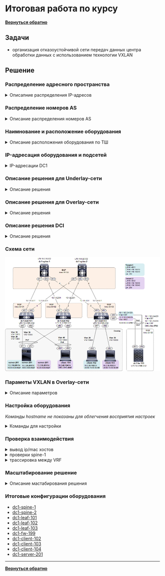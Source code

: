 # Итоговая работа по курсу
[**Вернуться обратно**](https://github.com/takmenevag/otus-dc-design/tree/main/)
## Задачи
- организация отказоустойчивой сети передач данных центра обработки данных с использованием технологии VXLAN

## Решение

### Распределение адресного пространства
<details>
  <summary>Описапние распределения IP-адресов </summary>

#### Описание:
- для площадки DC1, DC2 и DC**I** испольузется блок IP-адресов 10.Х.0.0/12
- для каджого POD в DC1 и DC2 испольузется блок IP-адресов 10.Х.0.0/14
- каждый POD в DC1 и DC2 испольузется блок IP-адресов 10.Х.0.0/14
- в каждом POD выделяется:
	- блок /15 для адресации "шкафонезависимых" сегментов в DC
	- блок /16 для адресации "шкафозависимых" сегментов в DC
	- блок /16 выделяется в резевр
- в блок /16 для POD выделяется:
	- блок /23 для каждого ТШ (до 100 шт.)
	- блок /25 для каждого spine (до 124 leaf на POD)
	- блок /25 для каждого border leaf (+/25 в резерв)
	- блок /23 для loopback интерфейсов сетевого оборудования
- адресация для сервисов и огранизации взаимодействии между ЦОД назначается из блока DCI

---
#### Вернеуровневые IP-блоки
|Блок IP-адресов |Назначение|
|:-				|:-|
|10.0.0.0/8		|Блок сетей|
|10.0.0.0/12	|DC**I**|
|10.16.0.0/12	|DC1|
|10.32.0.0/12	|DC2|
|10.48.0.0/12	|DC резерв|
|10.64.0.0/12	|DC резерв|
|10.80.0.0/12	|DC резерв|
|10.96.0.0/12	|DC резерв|
|10.112.0.0/12	|DC резерв|
|10.128.0.0/12	|резерв|
|...			|...|
|10.240.0.0/12	|резерв|

---
#### IP-блоки DCI
|Блок IP-адресов |Назначение|
|:-				|:-|
|10.0.0.0/12	|DCI|
|10.0.0.0/16	|транспорт|
|10.1.0.0/16	|резерв транспорт|
|10.2.0.0/15	|резерв|
|10.4.0.0/14	|резерв|
|10.8.0.0/14	|сервисы DC-независимые|
|10.12.0.0/14	|резерв сервисы|
|||
|10.8.0.0/14	|DCI сервисы|
|10.8.0.0/16	|сервисы|
|10.9.0.0/16	|резерв|
|10.10.0.0/15	|резерв|
|||	
|10.8.0.0/16	|DCI сервисы|
|10.8.10.0/24	|vlan10|
|10.8.20.0/24	|vlan20|
|10.8.30.0/24	|vlan30|
|10.8.40.0/24	|vlan40|

---
#### IP-блоки DC1
|Блок IP-адресов |Назначение|
|:-				|:-|
|10.16.0.0/12	|DC1|
|10.16.0.0/14	|POD1|
|10.20.0.0/14	|POD2|
|10.24.0.0/14	|резерв|
|10.28.0.0/14	|резерв|
|||
|10.16.0.0/14	|POD1|
|10.16.0.0/16	|Cеть|
|10.17.0.0/16	|ТШ+резевр|
|10.18.0.0/15	|резерв|
|||
|10.16.0.0/14	|POD1|
|10.16.0.0/16	|Cеть|
|10.17.0.0/16	|ТШ+резевр|
|10.18.0.0/15	|резерв|
---

</details>

### Распределение номеров AS
<details>
  <summary>Описание распределения номеров AS</summary>

#### Примечание:
- наименование АСО взята из распределения для 4 байтных номеров AS (leaf > 85 шт.)
- нумерация AS для лабы взята из распределения для 2 байтных номеров AS (leaf < 85 шт.) для облегчения диагностики

В связи с чем ниже приведены 2 варианта распределения номеров AS

---  
#### Для случая 2xDC, 2xPOD или 4xDC, 1xPOD, leaf < 85 шт.
|Тип	|Номер AS	|X,DC/POD 	|Y|
|:-		|:-			|:-			|:-|
|sspine	|65x00		|1-4		|-|	
|spine	|65x0y		|1-4		|1-8|
|leaf	|65xyy		|1-4		|11-84|
|boleaf	|65xyy		|1-4		|86-89|
|fw		|65xyy		|1-4		|90-95|
|br		|65xyy		|1-4		|96-99|
|host	|646yy		|1 DC/POD	|0-99|
|host	|647yy		|2 DC/POD	|0-99|
|host	|648yy		|3 DC/POD	|0-99|
|host	|649yy		|4 DC/POD	|0-99|

---
#### Для остальных вариантов DC/POD или leaf > 85 шт.
|		|	|DC		|POD	|ТШ		|Тип	|Номер|
|:-		|:-	|:-		|:-		|:-		|:-		|:-|
|**AS**	|42	|Х		|Х		|ХXX	|ХX		|Х|

#### Соответствие типа оборудования и его номера
|Тип| Оборудование|
|:-	|:-|
|0	|host|
|1	|leaf|
|2	|spine|
|3	|sspine|
|4	|fw|
|5	|-|
|6	|-|
|7	|-|
|8	|-|
|9	|br|


#### Наимнование АСО
dcX-pX-rXXX-XX-X

---
</details>

### Наимнование и расположение оборудования
<details>
  <summary>Описание расположения оборудования по ТШ </summary>

#### Примечание:
- в первой таблице приведено расположение оборудования для первых 20 ТШ
- во второй таблице оставлено оборудования для лабы
В связи с чем ниже приведены 2 варианта распределения номеров AS
--- 
#### Расположение оборудования по ТШ с резервированием места
|ТШ	|АСО	|Номер	|Примечание|
|:-	|:-		|:-		|:-|
|1	|кроссы	|-		|-|
|2	|spine	|1		||
|2	|spine	|2		|резерв|
|2	|boleaf	|1		||
|2	|boleaf	|2		|резерв|
|3	|leaf	|1,2	||
|4	|leaf	|1,2	|резерв|
|5	|leaf	|1,2	|резерв|
|6	|leaf	|1,2	|резерв|
|7	|leaf	|1,2	|резерв|
|8	|leaf	|1,2	|резерв|
|9	|fw		|1		||
|10	|br		|1		||
|11	|кроссы	|-		|-|
|12	|spine	|1		||
|12	|spine	|2		|резерв|
|12	|boleaf	|1		||
|12	|boleaf	|2		|резерв|
|13	|leaf	|1,2	||
|14	|leaf	|1,2	|резерв|
|15	|leaf	|1,2	|резерв|
|16	|leaf	|1,2	|резерв|
|17	|leaf	|1,2	|резерв|
|18	|leaf	|1,2	|резерв|
|19	|fw		|1		||
|20	|br		|1		|| 

---
#### Итоговая таблица наименования и расположения в DC1</summary>
В лабе взяты AS 65xxx для облегчения диагностики
|ТШ	|Имя для  номер AS	|Оборудование		|Номер AS	|Cокращение |AS лаба|
|:-	|:-					|:-					|:-			|:-			|:-|
|2	|dc1-p1-r002-02-1	|dc1-p1-r002-sp-1	|4211002021	|spine-1	|65101|
|12	|dc1-p1-r012-02-1	|dc1-p1-r012-sp-1	|4211012021	|spine-2	|65101|
|3	|dc1-p1-r003-01-1	|dc1-p1-r003-lf-1	|4211003011	|leaf-1		|65111|
|3	|dc1-p1-r003-01-2	|dc1-p1-r003-lf-2	|4211003012	|leaf-2		|65112|
|13	|dc1-p1-r013-01-1	|dc1-p1-r013-lf-1	|4211013011	|leaf-3		|65113|
|13	|dc1-p1-r013-01-2	|dc1-p1-r013-lf-2	|4211013012	|leaf-4		|65114|
|2	|dc1-p1-r002-01-1	|dc1-p1-r002-blf-1	|4211002011	|boleaf-1	|65188|
|12	|dc1-p1-r012-01-1	|dc1-p1-r012-blf-1	|4211012011	|boleaf-2	|65189|
|9	|dc1-p1-r009-04-1	|dc1-p1-r009-fw-1	|4211009041	|fw-1		|65190|
|19	|dc1-p1-r019-04-1	|dc1-p1-r019-fw-1	|4211019041	|fw-2		|65190|
|10	|dc1-p1-r010-09-1	|dc1-p1-r010-br-1	|4211010091	|br-1		|65196|
|20	|dc1-p1-r020-09-1	|dc1-p1-r020-br-1	|4211020091	|br-2		|65197|
---
</details>

### IP-адресация оборудования и подсетей
<details>
  <summary>IP-адресации DC1</summary>
  
#### В лабе подписи интерфейсов в таком виде для облегчения просмотра
|Оборудование		|Интерфейс	|IP-адрес			|Назначение|
|:-					|:-			|:-					|:-|
|dc1-p1-r002-sp-1	|Loopback0	|10.16.254.1/32		|-|
|dc1-p1-r002-sp-1	|Eth1		|10.16.250.0/31		|sp1-lf1|
|dc1-p1-r002-sp-1	|Eth2		|10.16.250.2/31		|sp1-lf2|
|dc1-p1-r002-sp-1	|Eth3		|10.16.250.4/31		|sp1-lf3|
|dc1-p1-r002-sp-1	|Eth4		|10.16.250.6/31		|sp1-lf4|
|dc1-p1-r002-sp-1	|Eth5		|10.16.250.120/31	|sp1-blf1|
|dc1-p1-r002-sp-1	|Eth6		|10.16.250.122/31	|sp1-blf2|
| | | | |
|dc1-p1-r012-sp-1	|Loopback0	|10.16.254.2/32 	|-|
|dc1-p1-r012-sp-1	|Eth1		|10.16.251.0/31		|sp2-lf1|
|dc1-p1-r012-sp-1	|Eth2		|10.16.251.2/31		|sp2-lf2|
|dc1-p1-r012-sp-1	|Eth3		|10.16.251.4/31		|sp2-lf3|
|dc1-p1-r012-sp-1	|Eth4		|10.16.251.6/31		|sp2-lf4|
|dc1-p1-r012-sp-1	|Eth5		|10.16.251.120/31	|sp2-blf1|
|dc1-p1-r012-sp-1	|Eth6		|10.16.251.122/31	|sp2-blf2|
| | | | |
|dc1-p1-r003-lf-1	|Loopback0	|10.16.254.11/32 	|-|
|dc1-p1-r003-lf-1	|Eth1		|10.16.250.1/31		|sp1-lf1|
|dc1-p1-r003-lf-1	|Eth2		|10.16.251.1/31		|sp2-lf1|
|dc1-p1-r003-lf-2	|Loopback0	|10.16.254.12/32 	|-|
|dc1-p1-r003-lf-2	|Eth1		|10.16.250.1/31		|sp1-lf2|
|dc1-p1-r003-lf-2	|Eth2		|10.16.251.1/31		|sp2-lf2|
| | | | |
|dc1-p1-r013-lf-1	|Loopback0	|10.16.254.13/32 	|-|
|dc1-p1-r013-lf-1	|Eth1		|10.16.250.1/31		|sp1-lf3|
|dc1-p1-r013-lf-1	|Eth2		|10.16.251.1/31		|sp2-lf3|
|dc1-p1-r013-lf-2	|Loopback0	|10.16.254.14/32 	|-|
|dc1-p1-r013-lf-2	|Eth1		|10.16.250.1/31		|sp1-lf4|
|dc1-p1-r013-lf-2	|Eth2		|10.16.251.1/31		|sp2-lf4|
| | | | |
|dc1-p1-r002-blf-1	|Loopback0	|10.16.254.188/32 	|-|
|dc1-p1-r002-blf-1	|Eth1		|10.16.250.121/31	|sp1-blf1|
|dc1-p1-r002-blf-1	|Eth2		|10.16.251.121/31	|sp2-blf1|
|dc1-p1-r012-blf-1	|Loopback0	|10.16.254.189/32 	|-|
|dc1-p1-r012-blf-1	|Eth1		|10.16.250.123/31	|sp1-blf2|
|dc1-p1-r012-blf-1	|Eth2		|10.16.251.123/31	|sp2-blf2|
| | | | |
|dc1-p1-r003-lf-1	|Po7		|10.2.10.254/24		|Клиентская сеть, VLAN 10|
|dc1-p1-r003-lf-1	|Po8		|10.2.20.254/24		|Клиентская сеть, VLAN 20|
|dc1-p1-r013-lf-1	|Po7		|10.2.10.254/24		|Клиентская сеть, VLAN 10|
|dc1-p1-r013-lf-1	|Po8		|10.2.20.254/24		|Клиентская сеть, VLAN 20|
|dc1-lfaf-103	|Eth7	|10.2.20.254/24	|Клиентская сеть, VLAN 20|
|dc1-lfaf-103	|Eth8	|10.2.30.254/24	|Клиентская сеть, VLAN 30|
| | | | |
|dc1-client-102	|Eth0	|10.2.20.102/24	|Клиентская сеть, VLAN 20|
|dc1-client-103	|Eth0	|10.2.30.103/24	|Клиентская сеть, VLAN 30|
|dc1-client-104	|Po8	|10.2.40.104/24	|Клиентская сеть, VLAN 10|
|dc1-server-201	|Po7	|10.2.10.201/24	|Клиентская сеть, VLAN 10|
|dc1-server-201	|Po7	|10.2.20.201/24	|Клиентская сеть, VLAN 20|
|dc1-server-201	|Po7	|10.2.30.201/24	|Клиентская сеть, VLAN 30|
</details>


### Описание решения для Underlay-сети

<details>
  <summary>Описание решения</summary>

#### Описание
В решении используется протокол маршрутизации eBGP со следующими параметрами:
- все spine одного POD в каждом DC размещены в одной AS 65x0y, где x - DC/POD, y -  третий октет в loopback первого spine POD (.y.)
- каждый leaf размещен в свой AS: leaf-xYY в AS 65xYY, где x - DC/POD, y - из третьего октета loopback leaf (.1yy.)
- на spine используются динамические peer-group с фильтром по номеру AS и транзитному блоку /25
- на leaf используются статические peer-group
- настроены keepalive-интервал 3 сек, hold time 9 сек.
- настроен maximum-paths равным 8 (по максимальному числу spine)
- настроен BGP routing updates интервал равным 0  (neighbor out-delay, установлен в 0 по умолчанию)
- настроена administrative distance равна 20 (по рекомендации Arista из предоставленной ссылке, возможно из-за iBGP между leaf в паре)
- отключена автоматическая активация BGP AFI/SFI ipv4 unicast (в данной лабе это было не обязательно)
- включен режим multi-agent model (поддежка redistribute в BGP AFI/SFI ipv4 unicast)
- включена аутентификация BGP-соседа
- настроено взаимодействие с протоколом bfd для улучшения сходимости сети
- таймеры bfd выбраны такие, чтобы сессии в EVE-NG флапали реже
</details>

  
### Описание решения для Overlay-сети
<details>
  <summary>Описание решения</summary>

В решении используется следующие параметры:
- общие параметры:
	- в overlay используется интерфейс Loopback0 на spine и leaf
	- настроено соседство между spine и leaf для BGP AFI/SFI l2vpn evpn
	- команда neighbor XXX next-hop-unchanged используется для сохранения next-hop-адреса leaf-коммутатора
	- команда redistribute learned используется для анонса MAC-адреса локальных хостов как EVPN type-2 маршрутов
	- команда neighbor XXX send-community extended используется для работы EVPN (импорта, экспорта маршрутов)
	- для маршрутизации трафика в сетевой фабрики используется модель Symmetric IRB
	- механизм ARP Suppression на коммуаторах Arista включен по умолчанию
- маршрутизация клиентских сетей:
	- для настройки шлюза на VTEP используется технология anycast gateway
	- команда ip address virtual используется для задания единого IP-адреса для anycast gateway на всех VTEP, выполняющих функцию шлюза для VLAN
	- команда ip virtual-router mac-address используется для задания единого MAC-адреса для anycast gateway, на всех VTEP, выполняющих функцию шлюза для VLAN
- параметры VNI:
	- номер L2VNI выбирается так - 1ХХХХ, где ХХХХ номер VLAN до 4000
	- номер L3VNI выбирается так - 04YYY, где 4YYY номер VLAN после 4000. Понятно что всего VLAN - 4096 
	- номер L3VNI соотносится с номером VLAN, т.к. у части вендоров L3VNI должен соответствовать VLAN
	- номер tenant выбирается так - YYY, где YYY берется из номера L3VNI (tenant-1 -> L3VNI 4001)
- параметры RT, RT:
	- параметр RD L2VNI настраивается через auto. Коммутатор сам выставляет в RID:VLAN
	- параметр RD L3VNI настраивается вручную и задается как RID:VLAN
	- параметр RT L2VNI и L3VNI настраивается вручную, чтобы он совпадал на всех VTEP, находящихся в разных AS
	- параметр RT L2VNI и L3VNI задается так - VNI:VLAN. За счет номера VNI достигается уникальность.
- параметры EVPN Multihoming:
  	- для отказоустойчивого подключения хостов используется технология EVPN Multihoming в режиме Active-Active и протокол LACP
	- для возможности огранизации отказоустойчивого подключения хостов к двух разным leaf на leaf настаивается одинаковый lacp system-id
  	- индекc коммутатора для работв EVPN Multihoming назначается от меньшего IP-адреса Loopback0 к большему (в поле IP Address в маршруте EVPN type 4)
  	- коммутатору leaf-101 присвоем индекс 0, а leaf-102 индекс 1
	- для определения Designated Forwarder (DF) использует функция mod - VLAN mod количество leaf (в лабе модель сервиса VLAN-based)
	- в качестве DF для всеx VLAN выбран dc1-leaf-101, т.к. номера VLAN деляться на 2 без остатка (10,20)
	- используется номер нечерного leaf в параметрах ниже:
		- параметр ESI 0000:0000:№ leaf:№ Port-channel:0000
		- параметр ES-Import RT 0000:№ leaf:№ Port-channel (отбрасываются два байта слева и справа в ESI). Формат записи для облегчения понимания
		- парамет lacp system-id 0000.№ leaf.№ Port-channel 
- взаимодействие между VRF (tenant):
	- используется два VRF (tenant), в которых размещены все клиентские подсети
	- в tenant №1 размещены VLAN 10 и 20, в tenant №2 размещены VLAN 30 и 40
	- в VLAN 10 и 20, 30 размещено по одному серверу (server-20X). Серверы реализованы в виде VRF на общей платформе
	- для анонсирования type-5 маршрутов используется команда redistribute connected в каждом VRF секции BGP
	- взаимодействие подсетей из разных VRF, осуществляется через МЭ dc1-fw-199 с использованием технологии VRF-Lite на leaf-103:
		- между МЭ dc1-fw-199 и коммутатором leaf-103 настроены два транзитных сегмента
		- для огранизации отказоустойчивого подключения dc1-fw-199 к leaf-103 используется два канала связи и технология Etherchannel (LACP)
		- на leaf-103 по одному транзитный сегмент помещены в каждый VRF
		- на dc1-fw-199 настроены оба транзитных сегмента без разделения на VRF
	- взаимодействие межу МЭ dc1-fw-199 (AS 65199) и  leaf-103 (AS 65103) осуществляется с использованием протокола eBGP
	- параметры протокола eBGP заданы аналогичными параметрам eBGP для underlay, кроме поддержки extended community
	- на МЭ dc1-fw-199 используется BGP AFI/SFI ipv4 unicast
	- МЭ dc1-fw-199 анонсирует в сторону leaf-103 маршрут по умолчанию
	- коммутатор leaf-103 анонсирует клиентские подсети в сторону МЭ dc1-fw-199 (являющиеся type-5 маршрутами в EVPN)
	- коммутатор leaf-103 не анонсирует маршруты до хостов (/32) в сторону МЭ dc1-fw-199 (являющиеся type-2 маршрутами в EVPN)
	- запрет анонса маршрутов /32 реализуется с ипользованием префикс-листа - анонсировать клиентские подсети (10.2.X.X) с маской не длиннее /31
</details>

### Описание решения DCI
<details>
  <summary>Описание решения</summary>

описание
</details>

### Cхема сети
![Изображение](https://github.com/takmenevag/otus-dc-design/blob/main/labs/lab8/scheme/lab8_scheme.PNG "Схема стенда")

### Параметы VXLAN в Overlay-сети 
<details>
  <summary>Описание параметров</summary>
  
#### В решении используется два tenant, возможно масштабирование путем увеличения числа tenant
|VRF	|Тип VNI |Номер VNI	|Номер VLAN	|Значение RT| Значение RD|
|:-			|:-		|:-		|:-		|:-			|:-|
|tenant-1	|L3VNI	|4001	|4001	|4001:4001	|RID:4001|
|tenant-1	|L2VNI	|10010	|10 	|10010:10	|RID:10|
|tenant-1	|L2VNI	|10020	|20		|10020:20	|RID:20|
| | | | |
|tenant-2	|L3VNI	|4002	|4002	|4002:4002	|RID:4002|
|tenant-2	|L2VNI	|10030	|30 	|10010:30	|RID:30|
|tenant-2	|L2VNI	|10040	|40		|10020:40	|RID:40|
</details>

### Настройка оборудования
_Команды hostname не показаны для облегчения восприятия настроек_

<details>
  <summary>Команды для настройки </summary>

- spine-1
```

```
- spine-2
```

```

- leaf-101
```

```

- leaf-102
```

```

- leaf-103
```

```

- fw-199
```
```

- server
```

```

- client-102
```
```

- client-103
```

```

- client-104
```
```

</details>


### Проверка взаимодействия

<details>
  <summary>вывод ip/mac хостов </summary>
  
```
client-102> show ip all
NAME   IP/MASK              GATEWAY           MAC                DNS
client-10.2.20.102/24       10.2.20.254       00:50:79:66:68:08  

client-102> show arp
00:00:00:00:ca:fe  10.2.20.254 expires in 101 seconds 
```
```
client-103> show ip all
NAME   IP/MASK              GATEWAY           MAC                DNS
client-10.2.30.103/24       10.2.30.254       00:50:79:66:68:09  

client-103> show arp        
00:00:00:00:ca:fe  10.2.30.254 expires in 114 seconds 
```
```
client-104#show interfaces | i address|Vlan
.....
Vlan40 is up, line protocol is up (connected)
  Hardware is Vlan, address is 5000.0045.abdf (bia 5000.0045.abdf)
  Internet address is 10.2.40.104/24
  Broadcast address is 255.255.255.255
  
client-104#show ip arp
Address         Age (sec)  Hardware Addr   Interface
10.2.40.254       3:06:47  0000.0000.cafe  Vlan40, Port-Channel8
```
```
server-201#show interfaces | i address|Vlan
....
Vlan10 is up, line protocol is up (connected)
  Hardware is Vlan, address is 5000.0088.fe27 (bia 5000.0088.fe27)
  Internet address is 10.2.10.201/24
  Broadcast address is 255.255.255.255
Vlan20 is up, line protocol is up (connected)
  Hardware is Vlan, address is 5000.0088.fe27 (bia 5000.0088.fe27)
  Internet address is 10.2.20.201/24
  Broadcast address is 255.255.255.255
Vlan30 is up, line protocol is up (connected)
  Hardware is Vlan, address is 5000.0088.fe27 (bia 5000.0088.fe27)
  Internet address is 10.2.30.201/24
  Broadcast address is 255.255.255.255

server-201#show ip arp vrf all
VRF: default
Address         Age (sec)  Hardware Addr   Interface

VRF: vlan-10
Address         Age (sec)  Hardware Addr   Interface
10.2.10.254       2:30:04  0000.0000.cafe  Vlan10, Port-Channel7

VRF: vlan-20
Address         Age (sec)  Hardware Addr   Interface
10.2.20.102       0:12:21  0050.7966.6808  Vlan20, not learned
10.2.20.254       1:51:42  0000.0000.cafe  Vlan20, Port-Channel7

VRF: vlan-30
Address         Age (sec)  Hardware Addr   Interface
10.2.30.103       0:11:50  0050.7966.6809  Vlan30, not learned
10.2.30.254       2:25:11  0000.0000.cafe  Vlan30, Port-Channel7
```
```
dc1-fw-199#show interfaces | i address|Vlan
Vlan4081 is up, line protocol is up (connected)
  Hardware is Vlan, address is 5000.00ae.f703 (bia 5000.00ae.f703)
  Internet address is 10.16.25003.244/29
  Broadcast address is 255.255.255.255
Vlan4082 is up, line protocol is up (connected)
  Hardware is Vlan, address is 5000.00ae.f703 (bia 5000.00ae.f703)
  Internet address is 10.16.25003.252/29
  Broadcast address is 255.255.255.255

dc1-fw-199#show ip arp
Address         Age (sec)  Hardware Addr   Interface
10.16.25003.241      0:00:01  5000.0003.3766  Vlan4081, Port-Channel1
10.16.25003.249      0:00:02  5000.0003.3766  Vlan4082, Port-Channel1
```

</details>

<details>
  <summary>проверки spine-1</summary>
  
```

```
</details>

<details>
  <summary>трассировка между VRF</summary>

- из VRF tenant-1 в VRF tenant-2 \
_client-102 подключен к leaf-103, поэтому в трассировке только leaf-103 и fw-199_
```

```

- из VRF tenant-2 в VRF tenant-2 \
_client-104 подключен к leaf-101, поэтому в трассировке еще leaf-103_
```
```
</details>

### Масштабирование решение
<details>
  <summary>Описание мастабирования решения</summary>
  
#### Решение поддерживает следующие возможности мастабирования:
- увеличение числа DC до 4 шт. или POD до 2 шт. в каждом DC (с использованием 2 байтных номеров AS)
- увеличение числа DC до 8 шт., POD до 4 шт. в кажом DC (с использованием 4 байтных номеров AS)
- увеличение числа spine в каждом POD до 6-8 шт. (ограничение по количеству uplink-портов на leaf)
- увеличение числа leaf в каждом POD до 89 или с использованием 2 байтных номеров AS
- увеличение числа leaf в каждом POD до 125 шт. с использованием 2 байтных номеров AS в зависимости от: 
	- портовой емкости spine
	- размера транспортного сегмента (сеть с маской /25)
	- физических ограничений по размещению leaf и leaf
- увеличение числа tenant до ~90 шт.
- увеличение числа сетевых сегментов в каждом tenant до исчерпания блока 10.8.0.0/14  

Отдельно отметим, что увеличение числа DC потребует увеличение количества каналов связи между ними. \
В зависимости от итоговой технической возможности по огранизации данных каналов связи возможна \
смена физической архитектуры сегмента DCI
</details>

### Итоговые конфигурации оборудования
- [dc1-spine-1](https://github.com/takmenevag/otus-dc-design/blob/main/labs/lab8/config/dc1-spine-1.txt)
- [dc1-spine-2](https://github.com/takmenevag/otus-dc-design/blob/main/labs/lab8/config/dc1-spine-2.txt)
- [dc1-leaf-101](https://github.com/takmenevag/otus-dc-design/blob/main/labs/lab8/config/dc1-leaf-101.txt)
- [dc1-leaf-102](https://github.com/takmenevag/otus-dc-design/blob/main/labs/lab8/config/dc1-leaf-102.txt)
- [dc1-leaf-103](https://github.com/takmenevag/otus-dc-design/blob/main/labs/lab8/config/dc1-leaf-103.txt)
- [dc1-fw-199](https://github.com/takmenevag/otus-dc-design/blob/main/labs/lab8/config/dc1-fw-199.txt)
- [dc1-client-102](https://github.com/takmenevag/otus-dc-design/blob/main/labs/lab8/config/dc1-client-102.txt)
- [dc1-client-103](https://github.com/takmenevag/otus-dc-design/blob/main/labs/lab8/config/dc1-client-103.txt)
- [dc1-client-104](https://github.com/takmenevag/otus-dc-design/blob/main/labs/lab8/config/dc1-client-104.txt)
- [dc1-server-201](https://github.com/takmenevag/otus-dc-design/blob/main/labs/lab8/config/dc1-server-201.txt)
---

[**Вернуться обратно**](https://github.com/takmenevag/otus-dc-design/tree/main/)
